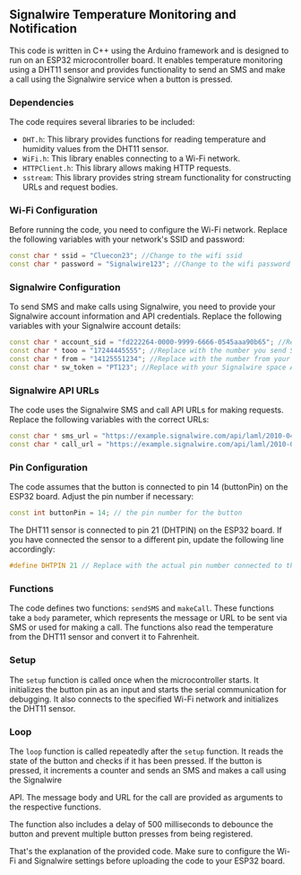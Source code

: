 ## Signalwire Temperature Monitoring and Notification

This code is written in C++ using the Arduino framework and is designed to run on an ESP32 microcontroller board. It enables temperature monitoring using a DHT11 sensor and provides functionality to send an SMS and make a call using the Signalwire service when a button is pressed.

### Dependencies

The code requires several libraries to be included:

- `DHT.h`: This library provides functions for reading temperature and humidity values from the DHT11 sensor.
- `WiFi.h`: This library enables connecting to a Wi-Fi network.
- `HTTPClient.h`: This library allows making HTTP requests.
- `sstream`: This library provides string stream functionality for constructing URLs and request bodies.

### Wi-Fi Configuration

Before running the code, you need to configure the Wi-Fi network. Replace the following variables with your network's SSID and password:

```cpp
const char * ssid = "Cluecon23"; //Change to the wifi ssid
const char * password = "Signalwire123"; //Change to the wifi password
```

### Signalwire Configuration

To send SMS and make calls using Signalwire, you need to provide your Signalwire account information and API credentials. Replace the following variables with your Signalwire account details:

```cpp
const char * account_sid = "fd222264-0000-9999-6666-0545aaa90b65"; //Replace with your Signalwire space account sid
const char * tooo = "17244445555"; //Replace with the number you send SMS to
const char * from = "14125551234"; //Replace with the number from your Signalwire space
const char * sw_token = "PT123"; //Replace with your Signalwire space API Token
```

### Signalwire API URLs

The code uses the Signalwire SMS and call API URLs for making requests. Replace the following variables with the correct URLs:

```cpp
const char * sms_url = "https://example.signalwire.com/api/laml/2010-04-01/Accounts/{account_sid}/Messages.json"; //Replace with your Signalwire space SMS URL
const char * call_url = "https://example.signalwire.com/api/laml/2010-04-01/Accounts/{account_sid}/Calls.json"; //Replace with your Signalwire space call URL
```

### Pin Configuration

The code assumes that the button is connected to pin 14 (buttonPin) on the ESP32 board. Adjust the pin number if necessary:

```cpp
const int buttonPin = 14; // the pin number for the button
```

The DHT11 sensor is connected to pin 21 (DHTPIN) on the ESP32 board. If you have connected the sensor to a different pin, update the following line accordingly:

```cpp
#define DHTPIN 21 // Replace with the actual pin number connected to the DHT11 sensor
```

### Functions

The code defines two functions: `sendSMS` and `makeCall`. These functions take a `body` parameter, which represents the message or URL to be sent via SMS or used for making a call. The functions also read the temperature from the DHT11 sensor and convert it to Fahrenheit.

### Setup

The `setup` function is called once when the microcontroller starts. It initializes the button pin as an input and starts the serial communication for debugging. It also connects to the specified Wi-Fi network and initializes the DHT11 sensor.

### Loop

The `loop` function is called repeatedly after the `setup` function. It reads the state of the button and checks if it has been pressed. If the button is pressed, it increments a counter and sends an SMS and makes a call using the Signalwire

 API. The message body and URL for the call are provided as arguments to the respective functions.

The function also includes a delay of 500 milliseconds to debounce the button and prevent multiple button presses from being registered.

That's the explanation of the provided code. Make sure to configure the Wi-Fi and Signalwire settings before uploading the code to your ESP32 board.
